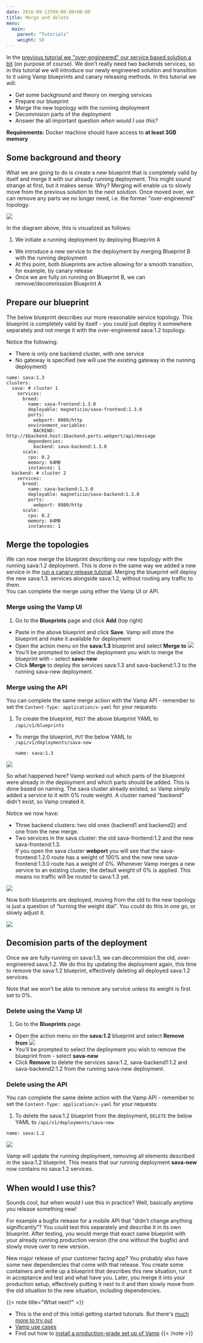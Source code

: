 ```yaml
---
date: 2016-09-13T09:00:00+00:00
title: Merge and delete
menu:
  main:
    parent: "Tutorials"
    weight: 50
---
```


In the [previous tutorial we "over-engineered" our service based solution a bit](/documentation/tutorials/split-a-monolith/) (on purpose of course). We don't really need two backends services, so in this tutorial we will introduce our newly engineered solution and transition to it using Vamp blueprints and canary releasing methods. In this tutorial we will:

* Get some background and theory on merging services
* Prepare our blueprint
* Merge the new topology with the running deployment
* Decommision parts of the deployment
* Answer the all important question _when would I use this?_

**Requirements:** Docker machine should have access to **at least 3GB memory**

## Some background and theory

What we are going to do is create a new blueprint that is completely valid by itself and merge it
with our already running deployment. This might sound strange at first, but it makes sense. Why? Merging will enable us to slowly move from the previous solution to the next solution. Once moved over, we can
remove any parts we no longer need, i.e. the former "over-engineered" topology.

![](/images/screens/v094/services_atob.png)

In the diagram above, this is visualized as follows:

1. We initiate a running deployment by deploying Blueprint A 
* We introduce a new service to the deployment by merging Blueprint B with the running deployment
* At this point, both blueprints are active allowing for a smooth transition, for example, by canary release
* Once we are fully on running on Blueprint B, we can remove/decommission Blueprint A

## Prepare our blueprint

The below blueprint describes our more reasonable service topology. This blueprint is completely valid by itself - you could just deploy it somewhere separately and not merge it with the over-engineered sava:1.2 topology.  

Notice the following:

- There is only one backend cluster, with one service
- No gateway is specified (we will use the existing gateway in the running deployment)

```
name: sava:1.3
clusters:
  sava: # cluster 1
    services:
      breed:
        name: sava-frontend:1.3.0
        deployable: magneticio/sava-frontend:1.3.0
        ports:
          webport: 8080/http
        environment_variables:
          BACKEND: http://$backend.host:$backend.ports.webport/api/message
        dependencies:
          backend: sava-backend:1.3.0
      scale:
        cpu: 0.2
        memory: 64MB
        instances: 1
  backend: # cluster 2
    services:
      breed:
        name: sava-backend:1.3.0
        deployable: magneticio/sava-backend:1.3.0
        ports:
          webport: 8080/http
      scale:
        cpu: 0.2
        memory: 64MB
        instances: 1
```

## Merge the topologies

We can now merge the blueprint describing our new topology with the running sava:1.2 deployment. This is done in the same way we added a new service in the [run a canary release tutorial](/documentation/tutorials/run-a-canary-release/).  Merging the blueprint will deploy the new sava:1.3. services alongside sava:1.2, without routing any traffic to them.  
You can complete the merge using either the Vamp UI or API.

### Merge using the Vamp UI

1. Go to the **Blueprints** page and click **Add** (top right)
* Paste in the above blueprint and click **Save**. Vamp will store the blueprint and make it available for deployment 
* Open the action menu on the **sava:1.3** blueprint and select **Merge to** 
  ![](/images/screens/v094/tut4_merge.png)
* You'll be prompted to select the deployment you wish to merge the blueprint with - select **sava-new**
* Click **Merge** to deploy the services sava:1.3 and sava-backend:1.3 to the running sava-new deployment.  

### Merge using the API

You can complete the same merge action with the Vamp API - remember to set the `Content-Type: application/x-yaml` for your requests:

1. To create the blueprint, `POST` the above blueprint YAML to `/api/v1/blueprints`  
* To merge the blueprint, `PUT` the below YAML to `/api/v1/deployments/sava-new`  

  ```
  name: sava:1.3
  ```

![](/images/screens/v094/tut4_merged_deployment.png)

So what happened here? Vamp worked out which parts of the blueprint were already in the deployment and which parts should be added. This is done based on naming. The sava cluster already existed, so Vamp simply added a service to it with 0% route weight. A cluster named "backend" didn't exist, so Vamp created it.

Notice we now have:

* Three backend clusters: two old ones (backend1 and backend2) and one from the new merge.
* Two services in the sava cluster: the old sava-frontend:1.2 and the new sava-frontend:1.3.  
  If you open the sava cluster **webport** you will see that the sava-frontend:1.2.0 route has a weight of 100% and the new new sava-frontend:1.3.0 route has a weight of 0%. Whenever Vamp merges a new service to an existing cluster, the default weight of 0% is applied. This means no traffic will be routed to sava:1.3 yet.

![](/images/screens/v094/tut4_route_weights.png)



Now both blueprints are deployed, moving from the old to the new topology is just a question of “turning the weight dial”. You could do this in one go, or slowly adjust it. 

![](/images/screens/v094/tut4_sava_weight.png)

## Decomision parts of the deployment

Once we are fully running on sava:1.3, we can decommision the old, over-engineered sava:1.2.  We do this by updating the deployment again, this time to remove the sava:1.2 blueprint, effectively deleting all deployed sava:1.2 services.  

Note that we won't be able to remove any service unless its weight is first set to 0%.

### Delete using the Vamp UI

1. Go to the **Blueprints** page  
* Open the action menu on the **sava:1.2** blueprint and select **Remove from** 
  ![](/images/screens/v094/tut4_delete.png)
* You'll be prompted to select the deployment you wish to remove the blueprint from - select **sava-new**
* Click **Remove** to delete the services sava:1.2, sava-backend1:1.2 and sava-backend2:1.2 from the running sava-new deployment.   
  
### Delete using the API

You can complete the same delete action with the Vamp API - remember to set the `Content-Type: application/x-yaml` for your requests:

1. To delete the sava:1.2 blueprint from the deployment, `DELETE` the below YAML to `/api/v1/deployments/sava-new`  

  ```
  name: sava:1.2
  ```

![](/images/screens/v094/tut4_after_delete.png)

Vamp will update the running deployment, removing all elements described in the sava:1.2 blueprint. This means that our running deployment **sava-new** now contains no sava:1.2 services.

## When would I use this?

Sounds cool, but when would I use this in practice? Well, basically anytime you release something new!  

For example a bugfix release for a mobile API that "didn't change anything significantly"? You could test this separately and describe it in its own blueprint. After testing, you would merge that exact same blueprint with your already running production version (the one without the bugfix) and slowly move over to new version.

New major release of your customer facing app? You probably also have some new dependencies that come with that release. You create some containers and write up a blueprint that describes this new situation, run it in acceptance and test and what have you. Later, you merge it into your production setup, effectively putting it next to it and then slowly move from the old situation to the new situation, including dependencies.

{{< note title="What next?" >}}
* This is the end of this initial getting started tutorials. But there's [much more to try out](/documentation/tutorials/overview/)
* [Vamp use cases](/why-use-vamp/use-cases/use-cases/)
* Find out how to [install a production-grade set up of Vamp](/documentation/installation/overview/)
{{< /note >}}




